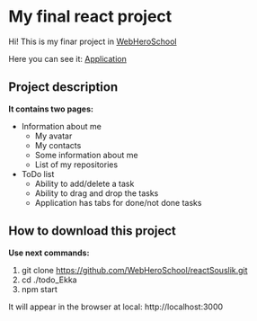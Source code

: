 # My final react project

Hi! This is my finar project in [WebHeroSchool](https://webheroschool.ru)

Here you can see it: [Application](https://ekka-n.github.io/react-project/#)

## Project description

**It contains two pages:**

+ Information about me
    * My avatar
    * My contacts
    * Some information about me
    * List of my repositories
+ ToDo list
    * Ability to add/delete a task
    * Ability to drag and drop the tasks
    * Application has tabs for done/not done tasks

## How to download this project

**Use next commands:**

1. git clone https://github.com/WebHeroSchool/reactSouslik.git
2. cd ./todo_Ekka
3. npm start

It will appear in the browser at local: http://localhost:3000